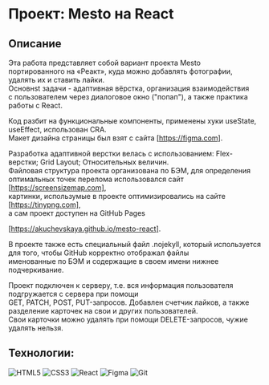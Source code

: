 # Проект: Mesto на React

## Описание

Эта работа представляет собой вариант проекта Mesto  
портированного на «Реакт», куда можно добавлять фотографии, удалять их и ставить лайки.    
Основнst задачи - адаптивная вёрстка, организация взаимодействия  
с пользователем через диалоговое окно ("попап"), а также практика работы с React. 

Код разбит на функциональные компоненты, применены хуки useState, useEffect, использован CRA.     
Макет дизайна страницы был взят с сайта [https://figma.com].  

Разработка адаптивной верстки велась с использованием: Flex-верстки; Grid Layout; Относительных величин.  
Файловая структура проекта организована по БЭМ, для определения оптимальных точек перелома использовался сайт  
[https://screensizemap.com],  
картинки, использумые в проекте оптимизировались на сайте [https://tinypng.com],  
а сам проект доступен на GitHub Pages  
 
[https://akuchevskaya.github.io/mesto-react].

В проекте также есть специальный файл .nojekyll, который используется для того, чтобы GitHub корректно отображал файлы  
именованные по БЭМ и содержащие в своем имени нижнее подчеркивание.

Проект подключен к серверу, т.е. вся информация пользователя подгружается с сервера при помощи  
GET, PATCH, POST, PUT-запросов. Добавлен счетчик лайков, а также разделение карточек на свои и других пользователей.  
Свои карточки можно удалять при помощи DELETE-запросов, чужие удалять нельзя.

## Технологии:

![HTML5](https://img.shields.io/badge/html5-%23E34F26.svg?style=for-the-badge&logo=html5&logoColor=white)
![CSS3](https://img.shields.io/badge/css3-%231572B6.svg?style=for-the-badge&logo=css3&logoColor=white)
![React](https://img.shields.io/badge/react-%2320232a.svg?style=for-the-badge&logo=react&logoColor=%2361DAFB)
![Figma](https://img.shields.io/badge/figma-%23F24E1E.svg?style=for-the-badge&logo=figma&logoColor=white)
![Git](https://img.shields.io/badge/git-%23F05033.svg?style=for-the-badge&logo=git&logoColor=white)
